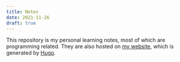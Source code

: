 ```yaml
---
title: Notes
date: 2021-11-26
draft: true
---
```


This repository is my personal learning notes, most of which are programming related. They are also hosted on [my website](https://notes.jinjunliu.com), which is generated by [Hugo](https://gohugo.io/). 
